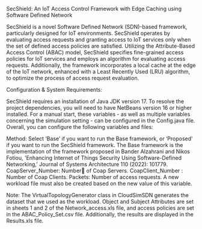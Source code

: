 SecShield: An IoT Access Control Framework with Edge Caching using Software Defined Network

SecShield is a novel Software Defined Network (SDN)-based framework, particularly designed for IoT environments. SecShield operates by evaluating access requests and granting access to IoT services only when the set of defined access policies are satisfied. Utilizing the Attribute-Based Access Control (ABAC) model, SecShield specifies fine-grained access policies for IoT services and employs an algorithm for evaluating access requests. Additionally, the framework incorporates a local cache at the edge of the IoT network, enhanced with a Least Recently Used (LRU) algorithm, to optimize the process of access request evaluation. 

Configuration & System Requirements:

 SecShield requires an installation of Java JDK version 17. To resolve the project dependencies, you will need to have NetBeans version 16 or higher installed. For a manual start, these variables - as well as multiple variables concerning the simulation setting - can be configured in the Config.java  file. Overall, you can configure the following variables and files:

Method: Select ‘Base’ if you want to run the Base framework, or ‘Proposed' if you want to run the SecShield framework. The Base framework is the implementation of the framework proposed in Bander Alzahrani and Nikos Fotiou, 'Enhancing Internet of Things Security Using Software-Defined Networking,' Journal of Systems Architecture 110 (2022): 101779.
CoapServer_Number: Numberَ of Coap Servers.
CoapClient_Number : Number of Coap Clients.
Packets: Number of access requests. A new workload file must also be created based on the new value of this variable.

Note: The VirtualTopologyGenerator class in CloudSimSDN generates the dataset that we used as the workload. Object and Subject Attributes are set in sheets 1 and 2 of the Network_access.xls file, and access policies are set in the ABAC_Policy_Set.csv file. Additionally, the results are displayed in the Results.xls file.


 
